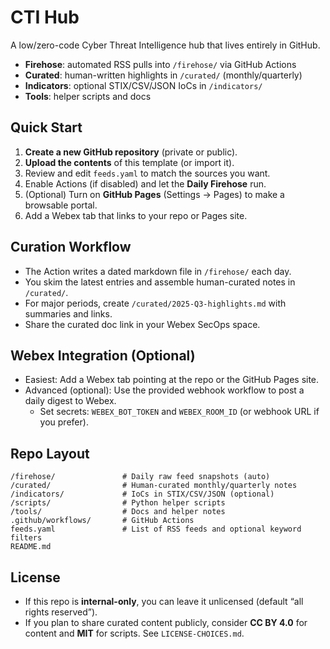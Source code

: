 # CTI Hub

A low/zero-code Cyber Threat Intelligence hub that lives entirely in GitHub.

- **Firehose**: automated RSS pulls into `/firehose/` via GitHub Actions
- **Curated**: human-written highlights in `/curated/` (monthly/quarterly)
- **Indicators**: optional STIX/CSV/JSON IoCs in `/indicators/`
- **Tools**: helper scripts and docs

## Quick Start

1. **Create a new GitHub repository** (private or public).
2. **Upload the contents** of this template (or import it).
3. Review and edit `feeds.yaml` to match the sources you want.
4. Enable Actions (if disabled) and let the **Daily Firehose** run.
5. (Optional) Turn on **GitHub Pages** (Settings → Pages) to make a browsable portal.
6. Add a Webex tab that links to your repo or Pages site.

## Curation Workflow

- The Action writes a dated markdown file in `/firehose/` each day.
- You skim the latest entries and assemble human-curated notes in `/curated/`.
- For major periods, create `/curated/2025-Q3-highlights.md` with summaries and links.
- Share the curated doc link in your Webex SecOps space.

## Webex Integration (Optional)

- Easiest: Add a Webex tab pointing at the repo or the GitHub Pages site.
- Advanced (optional): Use the provided webhook workflow to post a daily digest to Webex.
  - Set secrets: `WEBEX_BOT_TOKEN` and `WEBEX_ROOM_ID` (or webhook URL if you prefer).

## Repo Layout

```
/firehose/               # Daily raw feed snapshots (auto)
/curated/                # Human-curated monthly/quarterly notes
/indicators/             # IoCs in STIX/CSV/JSON (optional)
/scripts/                # Python helper scripts
/tools/                  # Docs and helper notes
.github/workflows/       # GitHub Actions
feeds.yaml               # List of RSS feeds and optional keyword filters
README.md
```

## License

- If this repo is **internal-only**, you can leave it unlicensed (default “all rights reserved”).
- If you plan to share curated content publicly, consider **CC BY 4.0** for content and **MIT** for scripts. See `LICENSE-CHOICES.md`.
